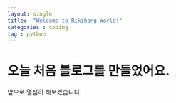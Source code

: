 ```yaml
---
layout: single
title:  "Welcome to Rikihong World!"
categories : coding
tag : python
---
```


# 오늘 처음 블로그를 만들었어요.

앞으로 열심히 해보겠습니다.
